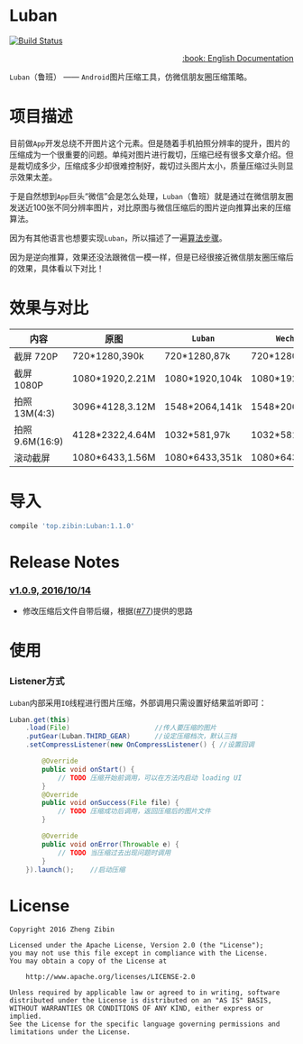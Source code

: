 # Luban

[![Build Status](https://travis-ci.org/Curzibn/Luban.svg?branch=master)](https://travis-ci.org/Curzibn/Luban)

<div align="right">
<a href="Translation/README-EN.md">:book: English Documentation</a>
</div>

`Luban`（鲁班） —— `Android`图片压缩工具，仿微信朋友圈压缩策略。

# 项目描述

目前做`App`开发总绕不开图片这个元素。但是随着手机拍照分辨率的提升，图片的压缩成为一个很重要的问题。单纯对图片进行裁切，压缩已经有很多文章介绍。但是裁切成多少，压缩成多少却很难控制好，裁切过头图片太小，质量压缩过头则显示效果太差。

于是自然想到`App`巨头“微信”会是怎么处理，`Luban`（鲁班）就是通过在微信朋友圈发送近100张不同分辨率图片，对比原图与微信压缩后的图片逆向推算出来的压缩算法。

因为有其他语言也想要实现`Luban`，所以描述了一遍[算法步骤](/DESCRIPTION.md)。

因为是逆向推算，效果还没法跟微信一模一样，但是已经很接近微信朋友圈压缩后的效果，具体看以下对比！

# 效果与对比

内容 | 原图 | `Luban` | `Wechat`
---- | ---- | ------ | ------
截屏 720P |720*1280,390k|720*1280,87k|720*1280,56k
截屏 1080P|1080*1920,2.21M|1080*1920,104k|1080*1920,112k
拍照 13M(4:3)|3096*4128,3.12M|1548*2064,141k|1548*2064,147k
拍照 9.6M(16:9)|4128*2322,4.64M|1032*581,97k|1032*581,74k
滚动截屏|1080*6433,1.56M|1080*6433,351k|1080*6433,482k

# 导入

```sh
compile 'top.zibin:Luban:1.1.0'
```

# Release Notes

### [v1.0.9, 2016/10/14](https://github.com/Curzibn/Luban/milestone/1)

- 修改压缩后文件自带后缀，根据([#77](https://github.com/Curzibn/Luban/issues/77))提供的思路

# 使用

### Listener方式

`Luban`内部采用`IO`线程进行图片压缩，外部调用只需设置好结果监听即可：

```java
Luban.get(this)
    .load(File)                     //传人要压缩的图片
    .putGear(Luban.THIRD_GEAR)      //设定压缩档次，默认三挡
    .setCompressListener(new OnCompressListener() { //设置回调

        @Override
        public void onStart() {
            // TODO 压缩开始前调用，可以在方法内启动 loading UI
        }
        @Override
        public void onSuccess(File file) {
            // TODO 压缩成功后调用，返回压缩后的图片文件
        }

        @Override
        public void onError(Throwable e) {
            // TODO 当压缩过去出现问题时调用
        }
    }).launch();    //启动压缩
```

# License

    Copyright 2016 Zheng Zibin
    
    Licensed under the Apache License, Version 2.0 (the "License");
    you may not use this file except in compliance with the License.
    You may obtain a copy of the License at
    
        http://www.apache.org/licenses/LICENSE-2.0
    
    Unless required by applicable law or agreed to in writing, software
    distributed under the License is distributed on an "AS IS" BASIS,
    WITHOUT WARRANTIES OR CONDITIONS OF ANY KIND, either express or implied.
    See the License for the specific language governing permissions and
    limitations under the License.
